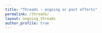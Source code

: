 ```yaml
---
title: "Threads - ongoing or past efforts"
permalink: /threads/
layout: ongoing_threads
author_profile: true
---
```

